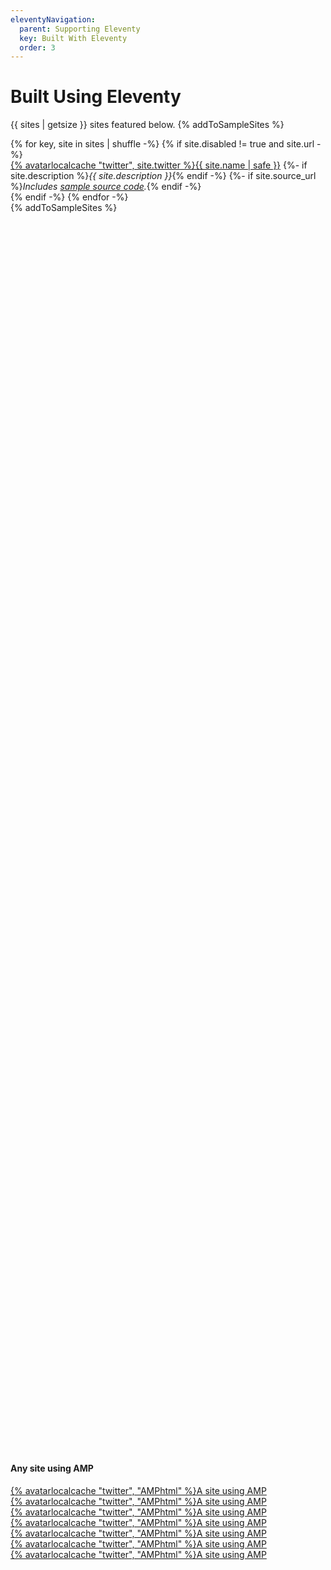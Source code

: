 ```yaml
---
eleventyNavigation:
  parent: Supporting Eleventy
  key: Built With Eleventy
  order: 3
---
```


# Built Using Eleventy

{{ sites | getsize }} sites featured below. {% addToSampleSites %}

<div class="lo sites-lo" style="--lo-margin-h: 2em; --lo-margin-v: 1em; --lo-stackpoint: 31.25em;">
{% for key, site in sites | shuffle -%}
{% if site.disabled != true and site.url -%}
  <div class="lo-c"><a href="{{ site.url }}">{% avatarlocalcache "twitter", site.twitter %}{{ site.name | safe }}</a>
    {%- if site.description %}<em class="list-bare-desc list-bare-desc-avatar">{{ site.description }}</em>{% endif -%}
    {%- if site.source_url %}<em class="list-bare-desc list-bare-desc-avatar">Includes <a href="{{ site.source_url }}">sample source code</a>.</em>{% endif -%}
  </div>
{% endif -%}
{% endfor -%}
  <div class="lo-c">{% addToSampleSites %}</div>
</div>

<div style="margin-top: 50vh"></div>

#### Any site using AMP

<div class="lo lo-carousel ampcarousel" style="--lo-c-minwidth: 13.125em">
	<div class="lo-c"><a href="#">{% avatarlocalcache "twitter", "AMPhtml" %}A site using AMP</a></div>
	<div class="lo-c"><a href="#">{% avatarlocalcache "twitter", "AMPhtml" %}A site using AMP</a></div>
	<div class="lo-c"><a href="#">{% avatarlocalcache "twitter", "AMPhtml" %}A site using AMP</a></div>
	<div class="lo-c"><a href="#">{% avatarlocalcache "twitter", "AMPhtml" %}A site using AMP</a></div>
	<div class="lo-c"><a href="#">{% avatarlocalcache "twitter", "AMPhtml" %}A site using AMP</a></div>
	<div class="lo-c"><a href="#">{% avatarlocalcache "twitter", "AMPhtml" %}A site using AMP</a></div>
	<div class="lo-c"><a href="#">{% avatarlocalcache "twitter", "AMPhtml" %}A site using AMP</a></div>
</div>